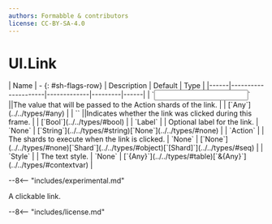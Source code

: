```yaml
---
authors: Formabble & contributors
license: CC-BY-SA-4.0
---
```



# UI.Link

<div class="sh-parameters" markdown="1">
| Name | - {: #sh-flags-row} | Description | Default | Type |
|------|---------------------|-------------|---------|------|
| `<input>` ||The value that will be passed to the Action shards of the link. | | [`Any`](../../types/#any) |
| `<output>` ||Indicates whether the link was clicked during this frame. | | [`Bool`](../../types/#bool) |
| `Label` |  | Optional label for the link. | `None` | [`String`](../../types/#string)[`None`](../../types/#none) |
| `Action` |  | The shards to execute when the link is clicked. | `None` | [`None`](../../types/#none)[`Shard`](../../types/#object)[`[Shard]`](../../types/#seq) |
| `Style` |  | The text style. | `None` | [`{Any}`](../../types/#table)[`&{Any}`](../../types/#contextvar) |

</div>

--8<-- "includes/experimental.md"

A clickable link.

--8<-- "includes/license.md"

